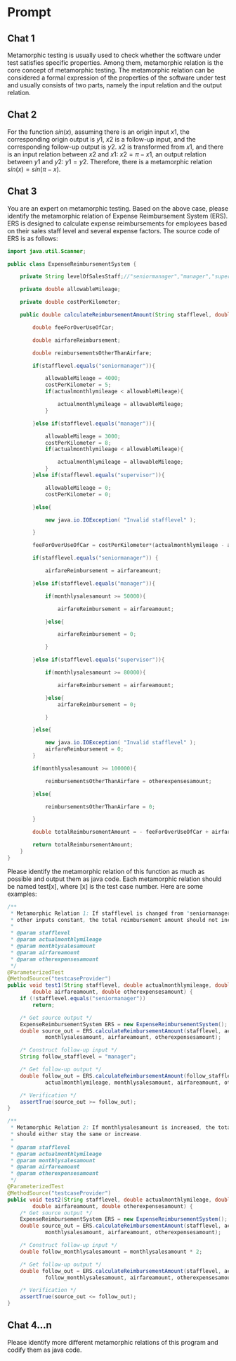 # Prompt

## Chat 1

Metamorphic testing is usually used to check whether the software under test satisfies specific properties. Among them, metamorphic relation is the core concept of metamorphic testing. The metamorphic relation can be considered a formal expression of the properties of the software under test and usually consists of two parts, namely the input relation and the output relation.

## Chat 2

For the function $sin(x)$, assuming there is an origin input $x1$, the corresponding origin output is $y1$, $x2$ is a follow-up input, and the corresponding follow-up output is $y2$. $x2$ is transformed from $x1$, and there is an input relation between $x2$ and $x1$: $x2=\pi-x1$, an output relation between $y1$ and $y2$: $y1=y2$. Therefore, there is a metamorphic relation $sin(x)=sin(\pi-x)$.

## Chat 3

You are an expert on metamorphic testing. Based on the above case, please identify the metamorphic relation of Expense Reimbursement System (ERS). ERS is designed to calculate expense reimbursements for employees based on their sales staff level and several expense factors. The source code of ERS is as follows:

```java
import java.util.Scanner;

public class ExpenseReimbursementSystem {

	private String levelOfSalesStaff;//"seniormanager","manager","supervisor"

	private double allowableMileage;

	private double costPerKilometer;

	public double calculateReimbursementAmount(String stafflevel, double actualmonthlymileage, double monthlysalesamount, double airfareamount, double otherexpensesamount){

		double feeForOverUseOfCar;

		double airfareReimbursement;

		double reimbursementsOtherThanAirfare;

		if(stafflevel.equals("seniormanager")){

			allowableMileage = 4000;
			costPerKilometer = 5;
			if(actualmonthlymileage < allowableMileage){

				actualmonthlymileage = allowableMileage;
			}

		}else if(stafflevel.equals("manager")){

			allowableMileage = 3000;
			costPerKilometer = 8;
			if(actualmonthlymileage < allowableMileage){

				actualmonthlymileage = allowableMileage;
			}
		}else if(stafflevel.equals("supervisor")){

			allowableMileage = 0;
			costPerKilometer = 0;

		}else{

			new java.io.IOException( "Invalid stafflevel" );

		}

		feeForOverUseOfCar = costPerKilometer*(actualmonthlymileage - allowableMileage);

		if(stafflevel.equals("seniormanager")) {

			airfareReimbursement = airfareamount;

		}else if(stafflevel.equals("manager")){

			if(monthlysalesamount >= 50000){

				airfareReimbursement = airfareamount;

			}else{

				airfareReimbursement = 0;

			}

		}else if(stafflevel.equals("supervisor")){

			if(monthlysalesamount >= 80000){

				airfareReimbursement = airfareamount;

			}else{
				airfareReimbursement = 0;

			}

		}else{

			new java.io.IOException( "Invalid stafflevel" );
			airfareReimbursement = 0;
		}

		if(monthlysalesamount >= 100000){

			reimbursementsOtherThanAirfare = otherexpensesamount;

		}else{

			reimbursementsOtherThanAirfare = 0;

		}

		double totalReimbursementAmount = - feeForOverUseOfCar + airfareReimbursement + reimbursementsOtherThanAirfare;

		return totalReimbursementAmount;
	}
}
```

Please identify the metamorphic relation of this function as much as possible and output them as java code. Each metamorphic relation should be named test[x], where [x] is the test case number. Here are some examples:

```java
/**
 * Metamorphic Relation 1: If stafflevel is changed from "seniormanager" to "manager", with
 * other inputs constant, the total reimbursement amount should not increase.
 *
 * @param stafflevel
 * @param actualmonthlymileage
 * @param monthlysalesamount
 * @param airfareamount
 * @param otherexpensesamount
 */
@ParameterizedTest
@MethodSource("testcaseProvider")
public void test1(String stafflevel, double actualmonthlymileage, double monthlysalesamount,
        double airfareamount, double otherexpensesamount) {
    if (!stafflevel.equals("seniormanager"))
        return;

    /* Get source output */
    ExpenseReimbursementSystem ERS = new ExpenseReimbursementSystem();
    double source_out = ERS.calculateReimbursementAmount(stafflevel, actualmonthlymileage,
            monthlysalesamount, airfareamount, otherexpensesamount);

    /* Construct follow-up input */
    String follow_stafflevel = "manager";

    /* Get follow-up output */
    double follow_out = ERS.calculateReimbursementAmount(follow_stafflevel,
            actualmonthlymileage, monthlysalesamount, airfareamount, otherexpensesamount);

    /* Verification */
    assertTrue(source_out >= follow_out);
}

/**
 * Metamorphic Relation 2: If monthlysalesamount is increased, the total reimbursement amount
 * should either stay the same or increase.
 *
 * @param stafflevel
 * @param actualmonthlymileage
 * @param monthlysalesamount
 * @param airfareamount
 * @param otherexpensesamount
 */
@ParameterizedTest
@MethodSource("testcaseProvider")
public void test2(String stafflevel, double actualmonthlymileage, double monthlysalesamount,
        double airfareamount, double otherexpensesamount) {
    /* Get source output */
    ExpenseReimbursementSystem ERS = new ExpenseReimbursementSystem();
    double source_out = ERS.calculateReimbursementAmount(stafflevel, actualmonthlymileage,
            monthlysalesamount, airfareamount, otherexpensesamount);

    /* Construct follow-up input */
    double follow_monthlysalesamount = monthlysalesamount * 2;

    /* Get follow-up output */
    double follow_out = ERS.calculateReimbursementAmount(stafflevel, actualmonthlymileage,
            follow_monthlysalesamount, airfareamount, otherexpensesamount);

    /* Verification */
    assertTrue(source_out <= follow_out);
}
```

## Chat 4...n

Please identify more different metamorphic relations of this program and codify them as java code.